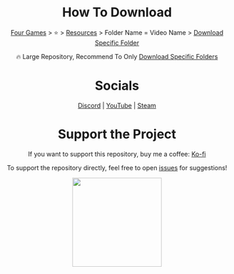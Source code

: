 <h1 align="center">
  How To Download
</h1>
<p align="center">
  <a href="https://github.com/FourGames/FourGames">Four Games</a> > ⭐ > 
  <a href="https://github.com/FourGames/FourGames/tree/main/Resources">Resources</a> > Folder Name = Video Name > 
  <a href="https://download-directory.github.io/">Download Specific Folder</a>
</p>
<p align="center">
  🔥 Large Repository, Recommend To Only <a href="https://download-directory.github.io/">Download Specific Folders</a>
</p>

<h1 align="center">
  Socials
</h1>
<p align="center">
  <a href="https://discord.com/invite/bQTPTc5Qrt">Discord</a> | 
  <a href="https://www.youtube.com/@FourGamesDev?sub_confirmation=1">YouTube</a> |
  <a href="https://store.steampowered.com/curator/45447831">Steam</a>
</p>

<h1 align="center">
  Support the Project
</h1>
<p align="center">
  If you want to support this repository, buy me a coffee:
  <a href="https://ko-fi.com/fourgames">Ko-fi</a>
</p>
<p align="center">
  To support the repository directly, feel free to open <a href="https://github.com/FourGames/FourGames/issues">issues</a> for suggestions!
</p>
<p align="center"><img align="center" width="200" src="https://github.com/tailsc/tailsc/assets/102230735/7e24c93a-31fc-4dec-9b61-1b15489514c6"/></p>
